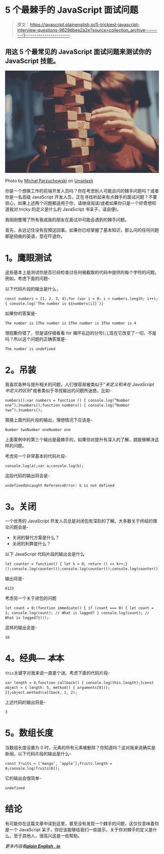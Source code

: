 # 5 个最棘手的 JavaScript 面试问题

> 原文：<https://javascript.plainenglish.io/5-trickiest-javascript-interview-questions-9629dbee2a2e?source=collection_archive---------1----------------------->

## 用这 5 个最常见的 JavaScript 面试问题来测试你的 JavaScript 技能。

![](img/10acc78f9ad5fa0ca68fb634d93030a0.png)

Photo by [Michał Parzuchowski](https://unsplash.com/@mparzuchowski?utm_source=medium&utm_medium=referral) on [Unsplash](https://unsplash.com?utm_source=medium&utm_medium=referral)

你是一个想换工作的前端开发人员吗？你在考虑别人可能会问的棘手问题吗？或者你是一名高级 JavaScript 开发人员，正在寻找听起来有点棘手的面试问题？不要担心，如果上述两个问题都适用于你，请继续阅读(或者如果你只是一个好奇想知道我对 tricky 的定义是什么的 JavaScript 书呆子，请自便)。

我刚刚整理了所有我或我的朋友在面试中可能会遇到的棘手问题。

首先，永远记住没有狡猾这回事。如果你已经掌握了基本知识，那么问的任何问题都是扭曲的英语，意在吓退你。

# **1。鹰眼测试**

这些基本上是测试你是否已经检查过任何被截取的代码中提供的每个字符的问题。例如，考虑下面的问题-

以下代码片段的输出是什么，

```
const numbers = [1, 2, 3, 4];for (var i = 0; i < numbers.length; i++);{ console.log(`The number is ${numbers[i]}`)}
```

如果你的答案是-

```
The number is 1The number is 2The number is 3The number is 4
```

很抱歉你错了，但是请仔细看看 for 循环右边的分号(`;`),现在它改变了一切，不是吗？所以这个问题的正确答案是-

```
The number is undefined
```

# **2。吊装**

我喜欢各种与提升相关的问题，人们很容易被类似于"*未定义和未在 JavaScript 中定义的区别*"或者类似于寻找输出的问题所迷惑，比如-

```
numbers();var numbers = function () { console.log(“Number one”);}numbers();function numbers() { console.log(“Number two”);}numbers();
```

猜猜上面代码片段的输出，理想情况下应该是-

```
Number twoNumber oneNumber one
```

上面案例中的第三个输出是最棘手的，如果你对提升有深入的了解，就能够解决这样的问题。

考虑另一个非常基本的代码片段-

```
console.log(a);var a;console.log(b);
```

这段代码的输出将会是-

```
undefinedUncaught ReferenceError: b is not defined
```

# **3。关闭**

一个优秀的 JavaScript 开发人员总是对闭包有深刻的了解。大多数关于终结的理论问题会是-

*   关闭的替代方案是什么？
*   关闭的利弊是什么？

以下 JavaScript 代码片段的输出会是什么

```
let counter = function() { let k = 0; return () => k++;}();console.log(counter());console.log(counter());console.log(counter());console.log(counter());
```

输出将是-

```
0123
```

考虑另一个关于闭包的问题

```
let count = 0;(function immediate() { if (count === 0) { let count = 1; console.log(count); // What is logged? } console.log(count); // What is logged?})();
```

这样的输出会是-

```
10
```

# **4。经典— *本*本**

`this`关键字对我来说一直是个谜。考虑下面的代码片段-

```
var length = 4;function callback() { console.log(this.length);}const object = { length: 5, method() { arguments[0](); }};object.method(callback, 1, 2);
```

上述代码的输出将是-

```
3
```

# **5。数组长度**

当数组长度设置为 0 时，元素的所有元素被删除？你知道吗？这对我来说确实是新闻。以下代码片段的输出是什么-

```
const fruits = [‘mango’, ‘apple’];fruits.length = 0;console.log(fruits[0]);
```

它的输出会很简单-

```
undefined
```

# **结论**

有可能你在这篇文章中读到这里，甚至没有发现一个棘手的问题，这仅仅意味着你是一个 JavaScript 呆子，你应该能够给我们一些提示，关于你对棘手的定义是什么。至于其他人，很高兴这是一些帮助。

*更多内容看*[***plain English . io***](http://plainenglish.io/)
